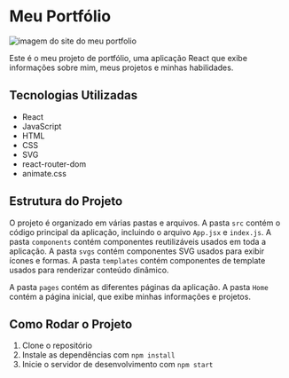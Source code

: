 # Meu Portfólio

![imagem do site do meu portfolio](https://github.com/darkmoonsk/blog/assets/101902194/5acb51d5-ee27-46fe-9038-a08e7a13a2df)

Este é o meu projeto de portfólio, uma aplicação React que exibe informações sobre mim, meus projetos e minhas habilidades.

## Tecnologias Utilizadas

- React
- JavaScript
- HTML
- CSS
- SVG
- react-router-dom
- animate.css

## Estrutura do Projeto

O projeto é organizado em várias pastas e arquivos. A pasta `src` contém o código principal da aplicação, incluindo o arquivo `App.jsx` e `index.js`. A pasta `components` contém componentes reutilizáveis usados em toda a aplicação. A pasta `svgs` contém componentes SVG usados para exibir ícones e formas. A pasta `templates` contém componentes de template usados para renderizar conteúdo dinâmico.

A pasta `pages` contém as diferentes páginas da aplicação. A pasta `Home` contém a página inicial, que exibe minhas informações e projetos.

## Como Rodar o Projeto

1. Clone o repositório
2. Instale as dependências com `npm install`
3. Inicie o servidor de desenvolvimento com `npm start`

